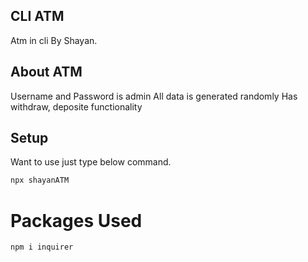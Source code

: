 ## CLI ATM  ##

Atm in cli By Shayan.

## About ATM
Username and Password is admin
All data is generated randomly
Has withdraw, deposite functionality

## Setup
Want to use just type below command.
```bash
npx shayanATM
```

# Packages Used
```bash
npm i inquirer
```